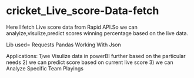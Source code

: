 # cricket_Live_score-Data-fetch

Here I fetch Live score data from Rapid API.So we can analyize,visulize,predict scores winning percentage based on the live data.

Lib used=
Requests
Pandas
Working With Json

Applications:
1)we Visulize data in powerBI further based on the particular needs
2) we can predict score based on current live score
3) we can Analyze Specific Team Playings
